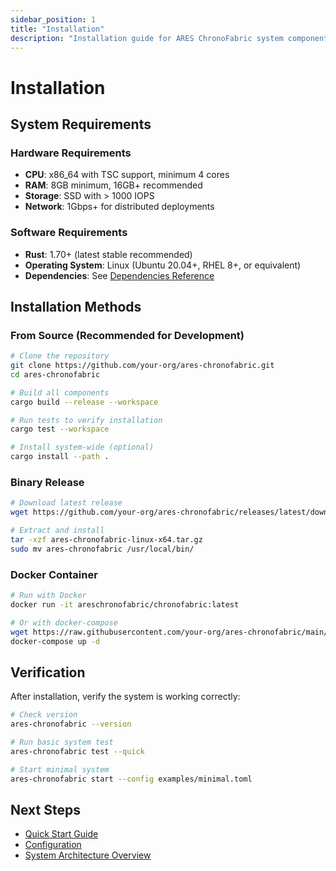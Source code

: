 ```yaml
---
sidebar_position: 1
title: "Installation"
description: "Installation guide for ARES ChronoFabric system components"
---
```


# Installation

## System Requirements

### Hardware Requirements
- **CPU**: x86_64 with TSC support, minimum 4 cores
- **RAM**: 8GB minimum, 16GB+ recommended
- **Storage**: SSD with > 1000 IOPS
- **Network**: 1Gbps+ for distributed deployments

### Software Requirements
- **Rust**: 1.70+ (latest stable recommended)
- **Operating System**: Linux (Ubuntu 20.04+, RHEL 8+, or equivalent)
- **Dependencies**: See [Dependencies Reference](./reference/dependencies.md)

## Installation Methods

### From Source (Recommended for Development)

```bash
# Clone the repository
git clone https://github.com/your-org/ares-chronofabric.git
cd ares-chronofabric

# Build all components
cargo build --release --workspace

# Run tests to verify installation
cargo test --workspace

# Install system-wide (optional)
cargo install --path .
```

### Binary Release

```bash
# Download latest release
wget https://github.com/your-org/ares-chronofabric/releases/latest/download/ares-chronofabric-linux-x64.tar.gz

# Extract and install
tar -xzf ares-chronofabric-linux-x64.tar.gz
sudo mv ares-chronofabric /usr/local/bin/
```

### Docker Container

```bash
# Run with Docker
docker run -it areschronofabric/chronofabric:latest

# Or with docker-compose
wget https://raw.githubusercontent.com/your-org/ares-chronofabric/main/docker-compose.yml
docker-compose up -d
```

## Verification

After installation, verify the system is working correctly:

```bash
# Check version
ares-chronofabric --version

# Run basic system test
ares-chronofabric test --quick

# Start minimal system
ares-chronofabric start --config examples/minimal.toml
```

## Next Steps

- [Quick Start Guide](./quick-start.md)
- [Configuration](./configuration.md)
- [System Architecture Overview](./architecture/overview.md)